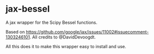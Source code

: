 # jax-bessel
A jax wrapper for the Scipy Bessel functions.

Based on https://github.com/google/jax/issues/11002#issuecomment-1303246101.
All credits to @DavidDevoogdt.

All this does it to make this wrapper easy to install and use.
